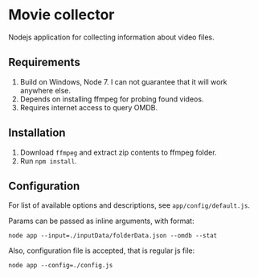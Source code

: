 # Movie collector
Nodejs application for collecting information about video files.

## Requirements
1. Build on Windows, Node 7. I can not guarantee that it will work anywhere else.
2. Depends on installing ffmpeg for probing found videos.
3. Requires internet access to query OMDB.

## Installation
1. Download `ffmpeg` and extract zip contents to ffmpeg folder.
2. Run `npm install`.

## Configuration
For list of available options and descriptions, see `app/config/default.js`.

Params can be passed as inline arguments, with format:
```
node app --input=./inputData/folderData.json --omdb --stat
```

Also, configuration file is accepted, that is regular js file:
```
node app --config=./config.js
```
